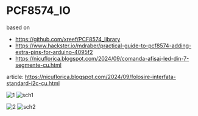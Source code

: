 # PCF8574_IO
based on 
- https://github.com/xreef/PCF8574_library
- https://www.hackster.io/mdraber/practical-guide-to-pcf8574-adding-extra-pins-for-arduino-4095f2
- https://nicuflorica.blogspot.com/2024/09/comanda-afisaj-led-din-7-segmente-cu.html 

article: https://nicuflorica.blogspot.com/2024/09/folosire-interfata-standard-i2c-cu.html

![1](https://blogger.googleusercontent.com/img/b/R29vZ2xl/AVvXsEif6tcaVKvHTRP48IfPx40t5F8YU5aZLOZqMMQGkR_3wRefeHri61syoDbaTm5YGH_qHiW9k8esTojlYCqnM-c4xl8pDJ_rRDB6zURwDowhjBhcInBrtvEq-hW-yC_vB-2Iv6DEBb40HmWNSVM-2J5N8kf5L-kdxedw2o77MMhXEqGBrsKls8SV3hUGAY38/w200-h150/PCF8574_IO1_3.jpg)
![sch1](https://blogger.googleusercontent.com/img/b/R29vZ2xl/AVvXsEgAP-tBdfbF19gxxxXsG_JoT7Hf_KWk2MmXLPvneQ1qgX62sVEtk-midbdp-1uo56KXVhM6jTXZ0diicas6m-rt9h7iYjY93ziHiGIZBTZYSCznIpmHM9AkrdSufcEBwjivEr-C4lgAB9Mt1YPKTl-PtsMDQUpqE9Axrbfm55jxOjsmjqRLP0Ra1NCDmOMD/w200-h145/ARDUINO_PCF8574_IO1.png)

![2](https://blogger.googleusercontent.com/img/b/R29vZ2xl/AVvXsEjVkJlysaw36Jk2P7-WR5zjNWUxoRWbnCVCzpLCte-Bi2ZjCGsh9nxxhpFD5YXzZLbw8hgbFwiRIWyRh8c2ykjxWHS_YiXjc8U4lAX8uVq04vNjdrgwURhXcx3o0Wm4Zgy5CIkwxQHArosOg13SkPN9cConIDujJwgnqfsGD8JIS6LbESGfoImj2SXvw7Lz/w200-h150/PCF8574_IO2_3.jpg)
![sch2](https://blogger.googleusercontent.com/img/b/R29vZ2xl/AVvXsEhTqgYMcffmFazemuwhXZoD_gqcOb4n_W9Oc-rCs7AgkilnFq_i3RHsDnhP-qR9blPN8mt37QZNpyNRgTCaGPX1P4y2K_aYVz8q84R-euUu6-GfivXW-oZjBXWftsRVmTJK0_DAlcbfOw2xhUl80UShrGl3zUF2bq9wt34lXJhIB9-sLi932m2LFPWQIzlp/w200-h121/ARDUINO_PCF8574_IO2.png)
